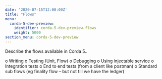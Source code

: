 ```yaml
---
date: '2020-07-15T12:00:00Z'
title: "Flows"
menu:
  corda-5-dev-preview:
    identifier: corda-5-dev-preview-flows
    weight: 5000
section_menu: corda-5-dev-preview
---
```


Describe the flows available in Corda 5..

o	Writing
o	Testing (Unit, Flow)
o	Debugging
o	Using injectable service
o	Integration tests
o	End to end tests (from a client like postman)
o	Standard sub flows (eg finality flow – but not till we have the ledger)
